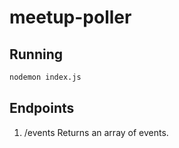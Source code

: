 # meetup-poller

## Running
```sh
nodemon index.js
```

## Endpoints
1. /events
Returns an array of events.